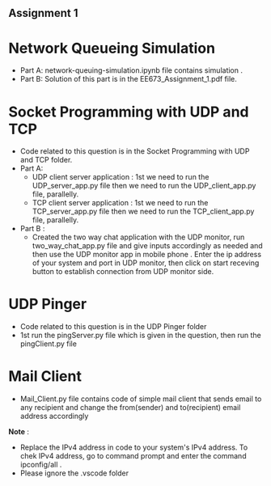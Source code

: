 ## Assignment 1

# Network Queueing Simulation 
- Part A: network-queuing-simulation.ipynb file contains simulation .
- Part B: Solution of this part is in the EE673_Assignment_1.pdf file. 

# Socket Programming with UDP and TCP
- Code related to this question is in the Socket Programming with UDP and TCP folder.
- Part A:
    - UDP client server application : 1st we need to run the UDP_server_app.py file then we need to run the UDP_client_app.py file, parallelly.
    - TCP client server application : 1st we need to run the TCP_server_app.py file then we need to run the TCP_client_app.py file, parallelly.
- Part B :
    - Created the two way chat application with the UDP monitor, run two_way_chat_app.py file and give inputs accordingly as needed and then use the UDP monitor app in mobile phone . Enter the ip address of your system and port in UDP monitor, then click on start receving button to establish connection from UDP monitor side.

# UDP Pinger
- Code related to this question is in the UDP Pinger folder
- 1st run the pingServer.py file which is given in the question, then run the pingClient.py file 

# Mail Client 
- Mail_Client.py file contains code of simple mail client that sends email to any recipient and change the from(sender) and to(recipient) email address accordingly 

**Note** : 
- Replace the IPv4 address in code to your system's IPv4 address. To chek IPv4 address, go to command prompt and enter the command ipconfig/all .
- Please ignore the .vscode folder